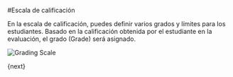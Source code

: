 #Escala de calificación

En la escala de calificación, puedes definir varios grados y límites para los estudiantes. Basado en la calificación obtenida por el estudiante en la evaluación, el grado (Grade) será asignado.

<img class="screenshot" alt="Grading Scale" src="/docs/assets/img/schools/assessment/grading-scale.png">

{next}
